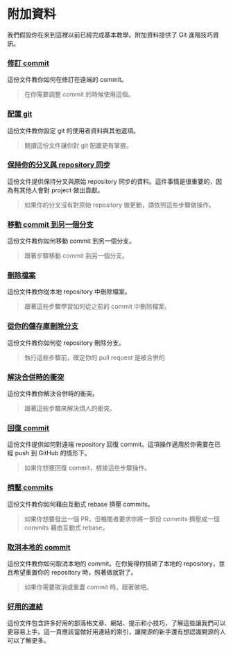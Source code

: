 # 附加資料

我們假設你在來到這裡以前已經完成基本教學。附加資料提供了 Git 進階技巧資訊。

### [修訂 commit](../amending-a-commit.md)

這份文件教你如何在修訂在遠端的 commit。

> 在你需要調整 commit 的時候使用這個。

### [配置 git](../configuring-git.md)

這份文件教你設定 git 的使用者資料與其他選項。

> 閱讀這份文件讓你對 git 配置更有掌握。

### [保持你的分叉與 repository 同步](../keeping-your-fork-synced-with-this-repository.md)

這份文件提供保持分叉與原始 repository 同步的資料。這件事情是很重要的，因為有其他人會對 project 做出貢獻。

> 如果你的分叉沒有對原始 repository 做更動，請依照這些步驟做操作。

### [移動 commit 到另一個分支](../moving-a-commit-to-a-different-branch.md)

這份文件教你如何移動 commit 到另一個分支。

> 跟著步驟移動 commit 到另一個分支。

### [刪除檔案](../removing-a-file.md)

這份文件教你從本地 repository 中刪除檔案。

> 跟著這些步驟學習如何從之前的 commit 中刪除檔案。

### [從你的儲存庫刪除分支](../removing-branch-from-your-repository.md)

這份文件教你如何從 repository 刪除分支。
> 執行這些步驟前，確定你的 pull request 是被合併的

### [解決合併時的衝突](../resolving-merge-conflicts.md)

這份文件教你解決合併時的衝突。

> 跟著這些步驟來解決煩人的衝突。

### [回復 commit](../reverting-a-commit.md)
這份文件提供如何對遠端 repository 回復 commit。這項操作適用於你需要在已經 push 到 GitHub 的情形下。
> 如果你想要回復 commit，根據這些步驟操作。

### [擠壓 commits](../squashing-commits.md)

這份文件教你如何藉由互動式 rebase 擠壓 commits。

> 如果你想要發出一個 PR，但檢閱者要求你將一部份 commits 擠壓成一個 commits 藉由互動式 rebase。

### [取消本地的 commit](../undoing-a-commit.md)
這份文件教你如何取消本地的 commit。在你覺得你搞砸了本地的 repository，並且希望重置你的 repository 時，照著做就對了。
> 如果你需要取消或重置 commit 時，跟著做吧。

### [好用的連結](../Useful-links-for-further-learning.md)
這份文件包含許多好用的部落格文章、網站、提示和小技巧，了解這些讓我們可以更容易上手。這一頁應該當做好用連結的索引，讓開源的新手還有想認識開源的人可以了解更多。
